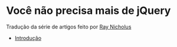 # Você não precisa mais de jQuery

Tradução da série de artigos feito por [Ray Nicholus](https://twitter.com/raynicholus)

* [Introdução](./00-intro.md)